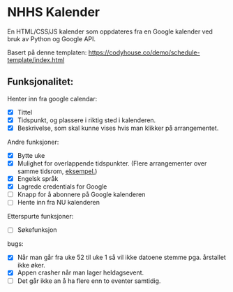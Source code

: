# NHHS Kalender

En HTML/CSS/JS kalender som oppdateres fra en Google kalender ved bruk av Python og Google API.

Basert på denne templaten: https://codyhouse.co/demo/schedule-template/index.html

## Funksjonalitet:

Henter inn fra google calendar:

- [x] Tittel 
- [x] Tidspunkt, og plassere i riktig sted i kalenderen.
- [x] Beskrivelse, som skal kunne vises hvis man klikker på arrangementet.

Andre funksjoner:

- [x] Bytte uke
- [x] Mulighet for overlappende tidspunkter. (Flere arrangementer over samme tidsrom, [eksempel.](http://it.nhhs.no/FKU-Cal2/intma/))
- [x] Engelsk språk
- [x] Lagrede credentials for Google
- [ ] Knapp for å abonnere på Google kalenderen
- [ ] Hente inn fra NU kalenderen

Etterspurte funksjoner:
- [ ] Søkefunksjon

bugs:

- [x] Når man går fra uke 52 til uke 1 så vil ikke datoene stemme pga. årstallet ikke øker.
- [x] Appen crasher når man lager heldagsevent.
- [ ] Det går ikke an å ha flere enn to eventer samtidig.
